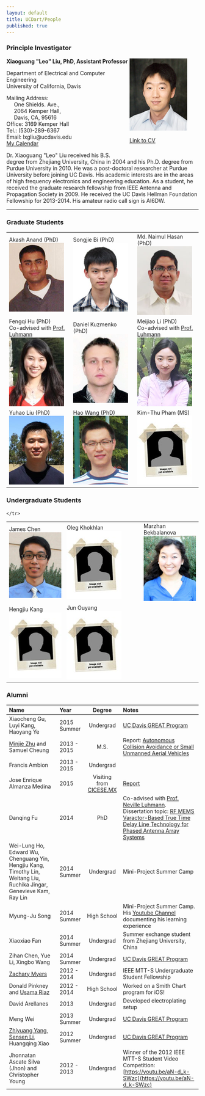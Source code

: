```yaml
---
layout: default
title: UCDart/People
published: true
---
```


<h3>Principle Investigator</h3>

<p>
<b>Xiaoguang "Leo" Liu, PhD, Assistant Professor </b>
</p>

<div style="float:right; margin:-30px 0 10px 0; padding: 0 30px 10px 10px; width:30%;">
<img src='/images/liu2015s.jpg'>
<p> <a href="\files\CV_XiaoguangLiu_Current.pdf"> Link to CV </a> </p>
</div>

<p>
Department of Electrical and Computer Engineering <br>
University of California, Davis <br>
</p>

<p>
Mailing Address: <br>
	&nbsp;&nbsp;&nbsp;&nbsp;&nbsp;One Shields. Ave., <br>
	&nbsp;&nbsp;&nbsp;&nbsp;&nbsp;2064 Kemper Hall, <br>
	&nbsp;&nbsp;&nbsp;&nbsp;&nbsp;Davis, CA, 95616<br>
Office: 3169 Kemper Hall<br>
Tel.: (530)-289-6367<br>
Email: lxgliu@ucdavis.edu <br>
<a href='http://goo.gl/wMrPPD'> My Calendar </a>
</p>

<p>
Dr. Xiaoguang "Leo" Liu received his B.S. degree from Zhejiang University, China in 2004 and his Ph.D. degree from Purdue University in 2010. He was a post-doctoral researcher at Purdue University before joining UC Davis. His academic interests are in the areas of high frequency electronics and engineering education. As a student, he received the graduate research fellowship from IEEE Antenna and Propagation Society in 2009. He received the UC Davis Hellman Foundation Fellowship for 2013-2014. His amateur radio call sign is AI6DW.
</p>

<hr>

<!---
<h3> Post-Doctoral Scholar </h3>

<table style="width:100%">
	<tr>
		<td  style="width:30%">Juan Zeng (PhD)<br> <img src="/images/juan.jpg" alt="Juan Zeng" /></td>
	</tr>
</table>
-->

<h3> Graduate Students </h3>

<table style="width:100%">
	<tr>
		<td  style="width:30%">Akash Anand (PhD)<br> <img src="/images/akash.jpg" alt="Akash Anand" /></td>
		<td  style="width:30%">Songjie Bi (PhD)<br> <img src="/images/songjie.jpg" alt="Songjie Bi" /></td>
		<td  style="width:30%">Md. Naimul Hasan (PhD) <br> <img src="/images/naimul.jpg" alt="Naimul Hasan" /></td>
	</tr>
	<tr>
		<td>Fengqi Hu (PhD) <br> Co-advised with <a href="http://tempest.das.ucdavis.edu/luhmann.html">Prof. Luhmann</a> <br> <img src="/images/fengqi.jpg" alt="Fengqi Hu" /></td>
		<td>Daniel Kuzmenko (PhD) <br> <img src="/images/daniel.jpg" alt="Daniel Kuzmenko" /></td>
		<td>Meijiao Li (PhD) <br> Co-advised with <a href="http://tempest.das.ucdavis.edu/luhmann.html">Prof. Luhmann</a> <br> <img src="/images/meijiao.jpg" alt="Meijiao Li" /></td>
	</tr>
	<tr>
		<td>Yuhao Liu (PhD) <br> <img src="/images/yuhao.jpg" alt="Yuhao Liu" /></td>
		<td>Hao Wang (PhD) <br> <img src="/images/haowang.jpg" alt="Hao Wang" /></td>
		<td>Kim-Thu Pham (MS) <br> <img src="/images/blank.jpg" alt="Kim-Thu Pham" /></td>
      	</tr>
</table>

<h3> Undergraduate Students </h3>

<table style="width:100%">
	<tr>
      	<td style="width:30%">James Chen <br> <img src="/images/jameschen.jpg" alt="James Chen" /></td>
		<td sytle="width:30%">Oleg Khokhlan <br> <img src="/images/blank.jpg" alt="Oleg Khokhlan" /></td>
		<td style="width:30%">Marzhan Bekbalanova <br> <img src="/images/marzhan.jpg" alt="Oleg Khokhlan" /> </td>
	</tr>
	<tr>
      	<td style="width:30%">Hengjiu Kang <br> <img src="/images/blank.jpg" alt="Hengjiu Kang" /></td>
		<td sytle="width:30%">Jun Ouyang <br> <img src="/images/blank.jpg" alt="Jun Ouyang" /></td>

	</tr>
</table>


### Alumni

| Name | Year | Degree | Notes |
| :--- |:---|:---:|:----------|
| Xiaocheng Gu, Luyi Kang, Haoyang Ye | 2015 Summer | Undergrad | [UC Davis GREAT Program](http://great.ucdavis.edu/) |
| [Minjie Zhu](https://www.linkedin.com/in/lucifercloei) and Samuel Cheung| 2013 - 2015| M.S.| Report: [Autonomous Collision Avoidance or Small Unmanned Aerial Vehicles](/files/master-plan-ii-project-report-minjie-zhu-samuel-cheung-v2.pdf) |
| Francis Ambion| 2013 - 2015 | Undergrad |&nbsp;|
| Jose Enrique Almanza Medina| 2015| Visiting from [CICESE.MX](http://www.cicese.edu.mx/#modal-one)|[Report](/files/Jose_UC_MEXUS_Report.pdf)|
| Danqing Fu | 2014 | PhD | Co-advised with [Prof. Neville Luhmann](http://tempest.das.ucdavis.edu/luhmann.html). Dissertation topic: [RF MEMS Varactor-Based True Time Delay Line Technology for Phased Antenna Array Systems](http://search.proquest.com/docview/1665571996/DABBEE94F2F34F32PQ/1?accountid=14505) |
| Wei-Lung Ho, Edward Wu, Chenguang Yin, Hengjiu Kang, Timothy Lin, Weitang Liu, Ruchika Jingar, Genevieve Kam, Ray Lin | 2014 Summer | Undergrad | Mini-Project Summer Camp|
| Myung-Ju Song | 2014 Summer | High School | Mini-Project Summer Camp. His [Youtube Channel](https://www.youtube.com/user/MJSBEST/videos) documenting his learning experience |
| Xiaoxiao Fan | 2014 Summer | Undergrad | Summer exchange student from Zhejiang University, China |
| Zihan Chen, Yue Li, Xingbo Wang | 2014 Summer | Undergrad | [UC Davis GREAT Program](http://great.ucdavis.edu/) |
| [Zachary Myers](https://www.linkedin.com/in/zamyerssu) | 2012 - 2014 | Undergrad | IEEE MTT-S Undergraduate Student Fellowship |
| Donald Pinkney and [Usama Riaz](https://www.linkedin.com/pub/usama-riaz/90/743/6a6) | 2012 - 2014 | High School | Worked on a Smith Chart program for iOS! |
| David Arellanes | 2013  | Undergrad | Developed electroplating setup |
| Meng Wei | 2013 Summer | Undergrad | [UC Davis GREAT Program](http://great.ucdavis.edu/) |
| [Zhiyuang Yang](https://www.linkedin.com/in/zhiyuanyang), [Sensen Li](https://www.linkedin.com/pub/sensen-li/b5/586/1b1), Huangqing Xiao | 2012 Summer | Undergrad | [UC Davis GREAT Program](http://great.ucdavis.edu/) |
| Jhonnatan Ascate Silva (Jhon) and Christopher Young | 2012 - 2013 | Undergrad |Winner of the 2012 IEEE MTT-S Student Video Competition: [https://youtu.be/aN-d_k-SWzc](https://youtu.be/aN-d_k-SWzc)|
